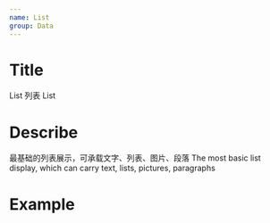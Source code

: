 ```yaml
---
name: List
group: Data
---
```


# Title

List 列表
List

# Describe

最基础的列表展示，可承载文字、列表、图片、段落
The most basic list display, which can carry text, lists, pictures, paragraphs

# Example
